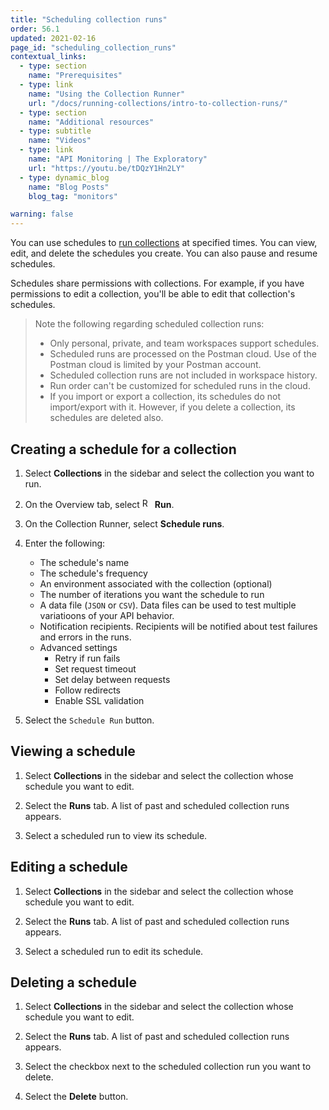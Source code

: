 ```yaml
---
title: "Scheduling collection runs"
order: 56.1
updated: 2021-02-16
page_id: "scheduling_collection_runs"
contextual_links:
  - type: section
    name: "Prerequisites"
  - type: link
    name: "Using the Collection Runner"
    url: "/docs/running-collections/intro-to-collection-runs/"
  - type: section
    name: "Additional resources"
  - type: subtitle
    name: "Videos"
  - type: link
    name: "API Monitoring | The Exploratory"
    url: "https://youtu.be/tDQzY1Hn2LY"
  - type: dynamic_blog
    name: "Blog Posts"
    blog_tag: "monitors"

warning: false
---
```


You can use schedules to [run collections](/docs/running-collections/intro-to-collection-runs/) at specified times. You can view, edit, and delete the schedules you create. You can also pause and resume schedules.

Schedules share permissions with collections. For example, if you have permissions to edit a collection, you'll be able to edit that collection's schedules.

> Note the following regarding scheduled collection runs:
>
> * Only personal, private, and team workspaces support schedules.
> * Scheduled runs are processed on the Postman cloud. Use of the Postman cloud is limited by  your Postman account.
> * Scheduled collection runs are not included in workspace history.
> * Run order can't be customized for scheduled runs in the cloud.
> * If you import or export a collection, its schedules do not import/export with it. However,  if you delete a collection, its schedules are deleted also.

## Creating a schedule for a collection

1. Select **Collections** in the sidebar and select the collection you want to run.

1. On the Overview tab, select <img alt="Runner icon" src="https://assets.postman.com/postman-docs/icon-runner-v9.jpg#icon" width="16px"> **Run**.

1. On the Collection Runner, select **Schedule runs**.

1. Enter the following:
    * The schedule's name
    * The schedule's frequency
    * An environment associated with the collection (optional)
    * The number of iterations you want the schedule to run
    * A data file (`JSON` or `CSV`). Data files can be used to test multiple variatioons of your API behavior.
    * Notification recipients. Recipients will be notified about test failures and errors in the runs.
    * Advanced settings
      * Retry if run fails
      * Set request timeout
      * Set delay between requests
      * Follow redirects
      * Enable SSL validation

1. Select the `Schedule Run` button.

<!-- TODO: Update the `viewing, editing, and deleting schedules` content below based as the Scheduled Collection Runs UI evolves. The content below is placeholder based on the design doc and existing v10 UI. -->
## Viewing a schedule

1. Select **Collections** in the sidebar and select the collection whose schedule you want to edit.

1. Select the **Runs** tab. A list of past and scheduled collection runs appears.

1. Select a scheduled run to view its schedule.

## Editing a schedule

1. Select **Collections** in the sidebar and select the collection whose schedule you want to edit.

1. Select the **Runs** tab. A list of past and scheduled collection runs appears.

1. Select a scheduled run to edit its schedule.

## Deleting a schedule

1. Select **Collections** in the sidebar and select the collection whose schedule you want to edit.

1. Select the **Runs** tab. A list of past and scheduled collection runs appears.

1. Select the checkbox next to the scheduled collection run you want to delete.

1. Select the **Delete** button.
